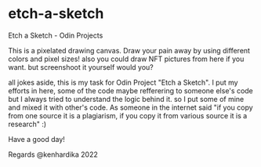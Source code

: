 # etch-a-sketch
Etch a Sketch - Odin Projects

This is a pixelated drawing canvas. 
Draw your pain away by using different colors and pixel sizes!
also you could draw NFT pictures from here if you want.
but screenshoot it yourself would you? 

all jokes aside, this is my task for Odin Project "Etch a Sketch".
I put my efforts in here, some of the code maybe refferering to someone else's code but I always tried to understand the logic behind it.
so I put some of mine and mixed it with other's code.
As someone in the internet said "if you copy from one source it is a plagiarism, if you copy it from various source it is a research" :)

Have a good day!

Regards @kenhardika 2022
